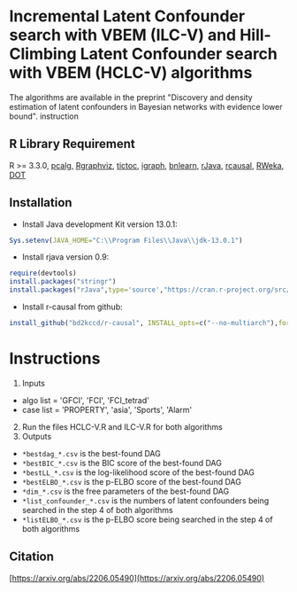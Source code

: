 # Incremental Latent Confounder search with VBEM (ILC-V) and Hill-Climbing Latent Confounder search with VBEM (HCLC-V) algorithms

The algorithms are available in the preprint "Discovery and density estimation of latent confounders in Bayesian networks with evidence lower bound".
instruction


## R Library Requirement
R >= 3.3.0, 
[pcalg](https://cran.r-project.org/web/packages/pcalg/index.html),
[Rgraphviz](https://cran.r-project.org/src/contrib/Archive/Rgraphviz/),
[tictoc](https://cran.r-project.org/web/packages/tictoc/index.html),
[igraph](https://cran.r-project.org/web/packages/igraph/index.html),
[bnlearn](https://cran.r-project.org/web/packages/bnlearn/index.html),
[rJava](https://cran.r-project.org/web/packages/rJava/index.html),
[rcausal](https://github.com/bd2kccd/r-causal),
[RWeka](https://cran.r-project.org/web/packages/RWeka/index.html),
[DOT](https://cran.r-project.org/web/packages/DOT/index.html)

## Installation
- Install Java development Kit version 13.0.1:
```R
Sys.setenv(JAVA_HOME="C:\\Program Files\\Java\\jdk-13.0.1")
```
- Install rjava version 0.9:
```R
require(devtools)
install.packages("stringr")
install.packages("rJava",type='source',"https://cran.r-project.org/src/contrib/Archive/rJava/rJava_0.9-12.tar.gz") 
```
- Install r-causal from github:

```R
install_github("bd2kccd/r-causal", INSTALL_opts=c("--no-multiarch"),force = TRUE)
```

# Instructions

1) Inputs
- algo list = 'GFCI', 'FCI', 'FCI_tetrad'
- case list = 'PROPERTY', 'asia', 'Sports', 'Alarm'

2) Run the files HCLC-V.R and ILC-V.R for both algorithms
3) Outputs

- `*bestdag_*.csv` is the best-found DAG
- `*bestBIC_*.csv` is the BIC score of the best-found DAG
- `*bestLL_*.csv` is the log-likelihood score of the best-found DAG
- `*bestELBO_*.csv` is the p-ELBO score of the best-found DAG
- `*dim_*.csv` is the free parameters of the best-found DAG
- `*list_confounder_*.csv` is the numbers of latent confounders being searched  in the step 4 of both algorithms
- `*listELBO_*.csv` is the p-ELBO score being searched in the step 4 of both algorithms

## Citation

[https://arxiv.org/abs/2206.05490](https://arxiv.org/abs/2206.05490)




